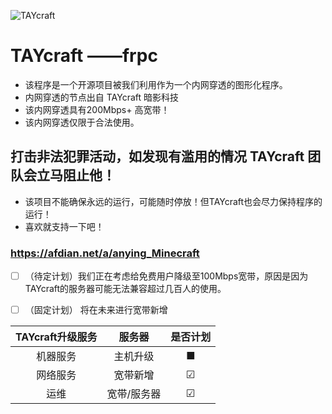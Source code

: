 ![TAYcraft](https://taycraft.freeflarum.com/assets/logo-lwtavnat.png)
# TAYcraft  ——frpc
- 该程序是一个开源项目被我们利用作为一个内网穿透的图形化程序。
- 内网穿透的节点出自 TAYcraft 暗影科技
- 该内网穿透具有200Mbps+ 高宽带！
- 该内网穿透仅限于合法使用。
## 打击非法犯罪活动，如发现有滥用的情况 TAYcraft 团队会立马阻止他！
- 该项目不能确保永远的运行，可能随时停放！但TAYcraft也会尽力保持程序的运行！
- 喜欢就支持一下吧！
### https://afdian.net/a/anying_Minecraft
- [ ] （待定计划）我们正在考虑给免费用户降级至100Mbps宽带，原因是因为TAYcraft的服务器可能无法兼容超过几百人的使用。
- [ ] （固定计划） 将在未来进行宽带新增


| TAYcraft升级服务 | 服务器 | 是否计划 |
| :------------: | :----------: | :--: |
| 机器服务 | 主机升级 | ■ |
| 网络服务 | 宽带新增 | ☑ |
| 运维 | 宽带/服务器 | ☑ | 
